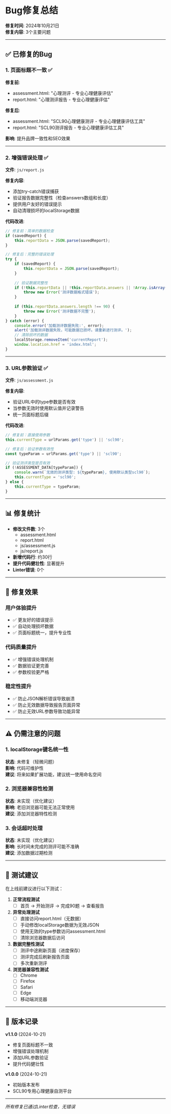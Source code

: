 # Bug修复总结

**修复时间**: 2024年10月21日  
**修复内容**: 3个主要问题

---

## ✅ 已修复的Bug

### 1. 页面标题不一致 ✅

**修复前**:
- assessment.html: "心理测评 - 专业心理健康评估"
- report.html: "心理测评报告 - 专业心理健康评估"

**修复后**:
- assessment.html: "SCL90心理健康测评 - 专业心理健康评估工具"
- report.html: "SCL90测评报告 - 专业心理健康评估工具"

**影响**: 提升品牌一致性和SEO效果

---

### 2. 增强错误处理 ✅

**文件**: `js/report.js`

**修复内容**:
- 添加try-catch错误捕获
- 验证报告数据完整性（检查answers数组和长度）
- 提供用户友好的错误提示
- 自动清理损坏的localStorage数据

**代码改进**:
```javascript
// 修复前：简单的数据检查
if (savedReport) {
    this.reportData = JSON.parse(savedReport);
}

// 修复后：完整的错误处理
try {
    if (savedReport) {
        this.reportData = JSON.parse(savedReport);
    }
    
    // 验证数据完整性
    if (!this.reportData || !this.reportData.answers || !Array.isArray(this.reportData.answers)) {
        throw new Error('测评数据格式错误');
    }
    
    if (this.reportData.answers.length !== 90) {
        throw new Error('测评数据不完整');
    }
} catch (error) {
    console.error('加载测评数据失败:', error);
    alert('加载测评数据失败，可能数据已损坏。请重新进行测评。');
    // 清除损坏的数据
    localStorage.removeItem('currentReport');
    window.location.href = 'index.html';
}
```

---

### 3. URL参数验证 ✅

**文件**: `js/assessment.js`

**修复内容**:
- 验证URL中的type参数是否有效
- 当参数无效时使用默认值并记录警告
- 统一页面标题后缀

**代码改进**:
```javascript
// 修复前：直接使用参数
this.currentType = urlParams.get('type') || 'scl90';

// 修复后：验证参数有效性
const typeParam = urlParams.get('type') || 'scl90';

// 验证测评类型是否有效
if (!ASSESSMENT_DATA[typeParam]) {
    console.warn(`无效的测评类型: ${typeParam}, 使用默认类型scl90`);
    this.currentType = 'scl90';
} else {
    this.currentType = typeParam;
}
```

---

## 📊 修复统计

- **修改文件数**: 3个
  - assessment.html
  - report.html
  - js/assessment.js
  - js/report.js
- **新增代码行**: 约30行
- **提升代码健壮性**: 显著提升
- **Linter错误**: 0个

---

## 🎯 修复效果

### 用户体验提升
- ✅ 更友好的错误提示
- ✅ 自动处理损坏数据
- ✅ 页面标题统一，提升专业性

### 代码质量提升
- ✅ 增强错误处理机制
- ✅ 数据验证更完善
- ✅ 参数校验更严格

### 稳定性提升
- ✅ 防止JSON解析错误导致崩溃
- ✅ 防止无效数据导致报告页面异常
- ✅ 防止无效URL参数导致功能异常

---

## ⚠️ 仍需注意的问题

### 1. localStorage键名统一性
**状态**: 未修复（轻微问题）  
**影响**: 代码可维护性  
**建议**: 将来如果扩展功能，建议统一使用命名空间

### 2. 浏览器兼容性检测
**状态**: 未实现（优化建议）  
**影响**: 老旧浏览器可能无法正常使用  
**建议**: 添加浏览器特性检测

### 3. 会话超时处理
**状态**: 未实现（优化建议）  
**影响**: 长时间未完成的测评可能不准确  
**建议**: 添加数据过期检测

---

## 🧪 测试建议

在上线前建议进行以下测试：

1. **正常流程测试**
   - [ ] 首页 → 开始测评 → 完成90题 → 查看报告
   
2. **异常处理测试**
   - [ ] 直接访问report.html（无数据）
   - [ ] 手动修改localStorage数据为无效JSON
   - [ ] 使用无效的type参数访问assessment.html
   - [ ] 清除浏览器数据后访问

3. **数据完整性测试**
   - [ ] 测评中途刷新页面（进度保存）
   - [ ] 测评完成后刷新报告页面
   - [ ] 多次重新测评

4. **浏览器兼容性测试**
   - [ ] Chrome
   - [ ] Firefox
   - [ ] Safari
   - [ ] Edge
   - [ ] 移动端浏览器

---

## 📝 版本记录

**v1.1.0** (2024-10-21)
- 修复页面标题不一致
- 增强错误处理机制
- 添加URL参数验证
- 提升代码健壮性

**v1.0.0** (2024-10-21)
- 初始版本发布
- SCL90专用心理健康自测平台

---

*所有修复已通过Linter检查，无错误*


